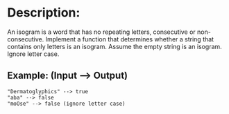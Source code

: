 # Description:
An isogram is a word that has no repeating letters, consecutive or non-consecutive. Implement a function that determines whether a string that contains only letters is an isogram. Assume the empty string is an isogram. Ignore letter case.

## Example: (Input --> Output)

```text
"Dermatoglyphics" --> true
"aba" --> false
"moOse" --> false (ignore letter case)
```
